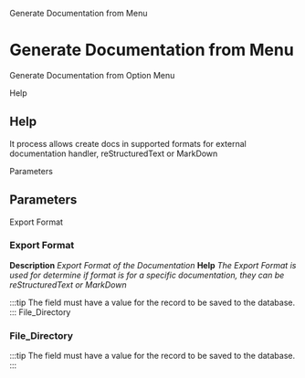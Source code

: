 
Generate Documentation from Menu
# Generate Documentation from Menu


Generate Documentation from Option Menu

Help
## Help

It process allows create docs in supported formats for external documentation handler, reStructuredText or MarkDown

Parameters
## Parameters


Export Format
### Export Format

**Description**
 *Export Format of the Documentation*
**Help**
 *The Export Format is used for determine if format is for a specific documentation, they can be reStructuredText or MarkDown*

:::tip
The field must have a value for the record to be saved to the database.
:::
File_Directory
### File_Directory


:::tip
The field must have a value for the record to be saved to the database.
:::